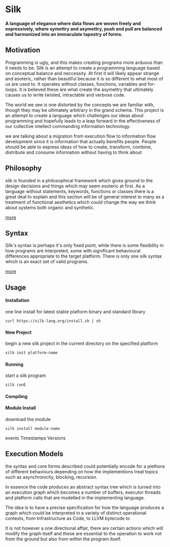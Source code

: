 

# Silk

__A language of elegance where data flows are woven freely and expressively, where symettry and asymettry, push and pull are balanced and harmonized into an immaculate tapestry of forms.__

## Motivation

Programming is ugly, and this makes creating programs more arduous than it needs to be. Silk is an attempt to create a programming language based on conceptual balance and neccessity. At first it will likely appear strange and esoteric, rather than beautiful because it is so different to what most of us are used to. It operates without classes, functions, variables and for-loops. It is believed these are what create the asymettry that ultimately causes us to write twisted, intractable and verbose code.

The world we see is one distorted by the concepts we are familiar with, though they may be ultimately arbitrary in the grand schema. This project is an attempt to create a language which challenges our ideas about programming and hopefully leads to a leap forward in the effectiveness of our collective intellect commanding information technology.

we are talking about a migration from execution flow to information flow development since it is information that actually benefits people. People should be able to express ideas of how to create, transform, combine, distribute and consume information without having to think about


## Philosophy

silk is founded in a philosophical framework which gives ground to the design decisions and things which may seem esoteric at first. As a language without statements, keywords, functions or classes there is a great deal to explain and this section will be of general interest to many as a treatment of functional aesthetics which could change the way we think about systems both organic and synthetic.

[more](doc/Philosophy.md)

## Syntax

Silk's syntax is perhaps it's only fixed point, while there is some flexibility in how programs are interpreted, some with significant behavioural differences appropriate to the target platform. There is only one silk syntax which is an exact set of valid programs.

[more](doc/Syntax.md)

## Usage

#### Installation
one line install for latest stable platform binary and standard library

```console
curl https://silk-lang.org/install.sh | sh
```

#### New Project
begin a new silk project in the current directory on the specified platform
```sh
silk init platform-name
```

#### Running
start a silk program
```sh
silk runE
```

#### Compiling

#### Module Install
download the module
```
silk install module-name
```
events
Timestamps
Versions


## Execution Models

the syntax and core forms described could potentially encode for a plethora of different behaviours depending on how the implementions treat topics such as asynchronicity, blocking, recursion.

In essence the code produces an abstract syntax tree which is turned into an execution graph which becomes a number of buffers, executor threads and platform calls that are modelled in the implementing language.

The idea is to have a precise specification for how the language produces a graph which could be interpreted in a variety of distinct operational contexts, from Infrastructure as Code, to LLVM bytecode to

It is not however a one directional affair, there are certain actions which will modify the graph itself and these are essential to the operation to work not from the ground but also from within the program itself.
